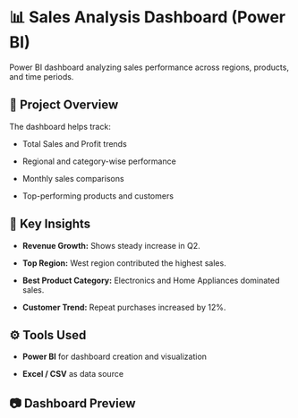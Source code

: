 # 📊 Sales Analysis Dashboard (Power BI)

Power BI dashboard analyzing sales performance across regions, products, and time periods.

## 🚀 Project Overview

The dashboard helps track:

- Total Sales and Profit trends
  
- Regional and category-wise performance
  
- Monthly sales comparisons
  
- Top-performing products and customers

## 🧠 Key Insights

- **Revenue Growth:** Shows steady increase in Q2.
  
- **Top Region:** West region contributed the highest sales.
  
- **Best Product Category:** Electronics and Home Appliances dominated sales.
  
- **Customer Trend:** Repeat purchases increased by 12%.

## ⚙️ Tools Used

- **Power BI** for dashboard creation and visualization
  
- **Excel / CSV** as data source


## 📷 Dashboard Preview


